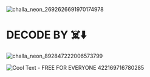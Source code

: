 ![challa_neon_2692626691970174978](https://user-images.githubusercontent.com/103543395/198186491-5ffb5cba-0536-446f-9a22-f402404dfdf2.png)

# DECODE BY ☠️⬇️
![challa_neon_892847222006573799](https://user-images.githubusercontent.com/103543395/198186691-10f2fb3d-bec2-4cd8-8236-cc46b946c6ca.gif)

![Cool Text - FREE FOR EVERYONE 422169716780285](https://user-images.githubusercontent.com/103543395/198186772-17fede50-23bf-4ca8-aa17-cc41acdbad4a.png)
